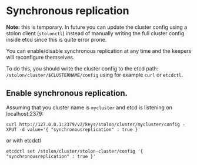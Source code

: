 # Synchronous replication

**Note:** this is temporary. In future you can update the cluster config using a stolon client (`stolonctl`) instead of manually writing the full cluster config inside etcd since this is quite error prone.

You can enable/disable synchronous replication at any time and the keepers will reconfigure themselves.

To do this, you should write the cluster config to the etcd path: `/stolon/cluster/$CLUSTERNAME/config` using for example `curl` or `etcdctl`.

## Enable synchronous replication.

Assuming that you cluster name is `mycluster` and etcd is listening on localhost:2379:
```
curl http://127.0.0.1:2379/v2/keys/stolon/cluster/mycluster/config -XPUT -d value='{ "synchronousreplication" : true }'
```

or with etcdctl
```
etcdctl set /stolon/cluster/stolon-cluster/config '{ "synchronousreplication" : true }'
```
